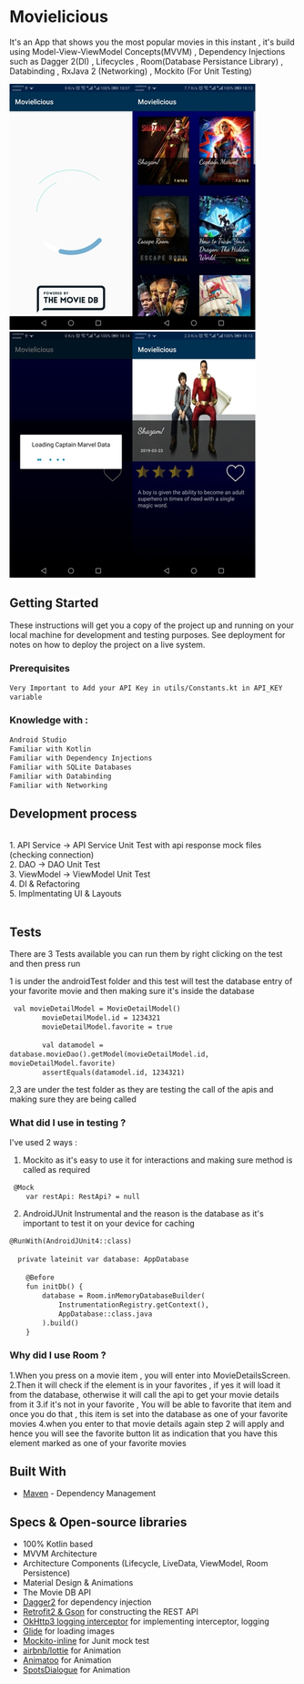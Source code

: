 # Movielicious

It's an App that shows you the most popular movies in this instant , it's build using Model-View-ViewModel Concepts(MVVM) , Dependency Injections such as Dagger 2(DI) , Lifecycles , Room(Database Persistance Library) , Databinding , RxJava 2 (Networking) , Mockito (For Unit Testing) 


![alt text](https://raw.githubusercontent.com/HossamOnsy/Movielicious/master/scs/0.jpg)![alt text](https://raw.githubusercontent.com/HossamOnsy/Movielicious/master/scs/2.jpg)![alt text](https://raw.githubusercontent.com/HossamOnsy/Movielicious/master/scs/3.jpg)![alt text](https://raw.githubusercontent.com/HossamOnsy/Movielicious/master/scs/4.jpg)



## Getting Started

These instructions will get you a copy of the project up and running on your local machine for development and testing purposes. See deployment for notes on how to deploy the project on a live system.

### Prerequisites

```
Very Important to Add your API Key in utils/Constants.kt in API_KEY variable 
```

### Knowledge with :

```
Android Studio
Familiar with Kotlin
Familiar with Dependency Injections
Familiar with SQLite Databases
Familiar with Databinding
Familiar with Networking
```

## Development process
<br>
1. API Service -> API Service Unit Test with api response mock files (checking connection) <br>
2. DAO -> DAO Unit Test <br>
3. ViewModel -> ViewModel Unit Test <br>
4. DI & Refactoring <br>
5. Implmentating UI & Layouts <br>
<br>

## Tests

There are 3 Tests available 
you can run them by right clicking on the test and then press run

1 is under the androidTest folder and this test will test the database entry of your favorite movie and then making sure it's inside the database

```
 val movieDetailModel = MovieDetailModel()
        movieDetailModel.id = 1234321
        movieDetailModel.favorite = true

        val datamodel = database.movieDao().getModel(movieDetailModel.id, movieDetailModel.favorite)
        assertEquals(datamodel.id, 1234321)

```
2,3 are under the test folder as they are testing the call of the apis and making sure they are being called 


### What did I use in testing ? 

I've used 2 ways :

1. Mockito as it's easy to use it for interactions and making sure method is called as required

```
 @Mock
    var restApi: RestApi? = null
```

2. AndroidJUnit Instrumental  and the reason is the database as it's important to test it on your device for caching 

```
@RunWith(AndroidJUnit4::class)

  private lateinit var database: AppDatabase

    @Before
    fun initDb() {
        database = Room.inMemoryDatabaseBuilder(
            InstrumentationRegistry.getContext(),
            AppDatabase::class.java
        ).build()
    }
```
### Why did I use Room ? 

1.When you press on a movie item , you will enter into MovieDetailsScreen.
2.Then it will check if the element is in your favorites , if yes it will load it from the database, otherwise it will call the api to get your movie details from it 
3.if it's not in your favorite , You will be able to favorite that item and once you do that , this item is set into the database as one of your favorite movies
4.when you enter to that movie details again step 2 will apply and hence you will see the favorite button lit as indication that you have this element marked as one of your favorite movies 

## Built With

* [Maven](https://maven.apache.org/) - Dependency Management




## Specs & Open-source libraries
- 100% Kotlin based
- MVVM Architecture
- Architecture Components (Lifecycle, LiveData, ViewModel, Room Persistence)
- Material Design & Animations
- The Movie DB API
- [Dagger2](https://github.com/google/dagger) for dependency injection
- [Retrofit2 & Gson](https://github.com/square/retrofit) for constructing the REST API
- [OkHttp3 logging interceptor](https://github.com/square/okhttp) for implementing interceptor, logging 
- [Glide](https://github.com/bumptech/glide) for loading images
- [Mockito-inline](https://github.com/nhaarman/mockito-kotlin) for Junit mock test
- [airbnb/lottie](https://github.com/airbnb/lottie-android) for Animation
- [Animatoo](https://github.com/mohammadatif/Animatoo) for Animation
- [SpotsDialogue](https://github.com/d-max/spots-dialog) for Animation


